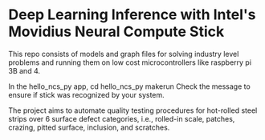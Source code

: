 # Deep Learning Inference with Intel's Movidius Neural Compute Stick
This repo consists of models and graph files for solving industry level problems and running them on low cost microcontrollers like raspberry pi 3B and 4.

In the hello_ncs_py app,
cd hello_ncs_py
makerun
Check the message to ensure if stick was recognized by your system.

The project aims to automate quality testing procedures for hot-rolled steel strips over 6 surface defect categories, i.e., rolled-in scale, patches, crazing, pitted surface, inclusion, and scratches.
